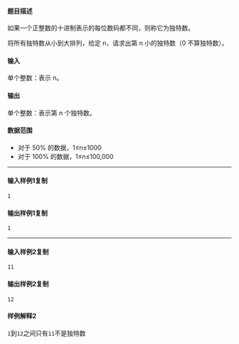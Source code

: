 #### 题目描述

如果一个正整数的十进制表示的每位数码都不同，则称它为独特数。

将所有独特数从小到大排列，给定 n，请求出第 n 小的独特数（0 不算独特数）。

#### 输入

单个整数：表示 n。

#### 输出

单个整数：表示第 n 个独特数。

#### 数据范围

-   对于 50% 的数据，1≤n≤1000
-   对于 100% 的数据，1≤n≤100,000

___

#### 输入样例1复制

```
1
```

#### 输出样例1复制

```
1
```

___

#### 输入样例2复制

```
11
```

#### 输出样例2复制

```
12
```

#### 样例解释2

`1`到`12`之间只有`11`不是独特数